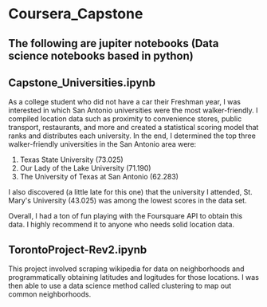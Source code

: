# Coursera_Capstone
## The following are jupiter notebooks (Data science notebooks based in python)

Capstone_Universities.ipynb
---------------------------------

As a college student who did not have a car their Freshman year, I was interested in which San Antonio universities were the most walker-friendly. I compiled location data such as proximity to convenience stores, public transport, restaurants, and more and created a statistical scoring model that ranks and distributes each university. In the end, I determined the top three walker-friendly universities in the San Antonio area were:

1. Texas State University (73.025)
2. Our Lady of the Lake University (71.190)
3. The University of Texas at San Antonio (62.283)

I also discovered (a little late for this one) that the university I attended, St. Mary's University (43.025) was among the lowest scores in the data set.

Overall, I had a ton of fun playing with the Foursquare API to obtain this data. I highly recommend it to anyone who needs solid location data.


TorontoProject-Rev2.ipynb
---------------------------------

This project involved scraping wikipedia for data on neighborhoods and programmatically obtaining latitudes and logitudes for those locations. I was then able to use a data science method called clustering to map out common neighborhoods.
